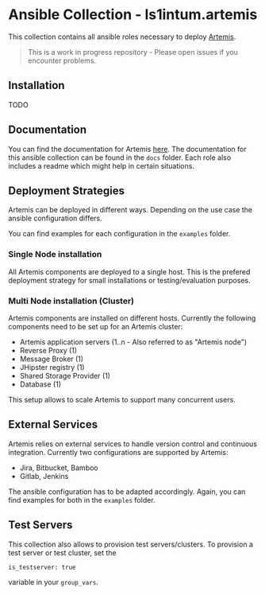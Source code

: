 # Ansible Collection - ls1intum.artemis

This collection contains all ansible roles necessary to deploy [Artemis](https://github.com/ls1intum/Artemis). 

> This is a work in progress repository - Please open issues if you encounter problems.

## Installation 
TODO

## Documentation

You can find the documentation for Artemis [here](https://docs.artemis.ase.in.tum.de). 
The documentation for this ansible collection can be found in the `docs` folder. Each role also includes a readme which might help in certain situations. 

## Deployment Strategies 

Artemis can be deployed in different ways. Depending on the use case the ansible configuration differs. 

You can find examples for each configuration in the `examples` folder. 

### Single Node installation 
All Artemis components are deployed to a single host. This is the prefered deployment strategy for small installations or testing/evaluation purposes. 

### Multi Node installation (Cluster)
Artemis components are installed on different hosts. Currently the following components need to be set up for an Artemis cluster: 

- Artemis application servers (1..n - Also referred to as "Artemis node")
- Reverse Proxy (1) 
- Message Broker (1)
- JHipster registry (1)
- Shared Storage Provider (1)
- Database (1)

This setup allows to scale Artemis to support many concurrent users. 

## External Services 

Artemis relies on external services to handle version control and continuous integration. Currently two configurations are supported by Artemis: 
- Jira, Bitbucket, Bamboo
- Gitlab, Jenkins

The ansible configuration has to be adapted accordingly. Again, you can find examples for both in the `examples` folder. 

## Test Servers 

This collection also allows to provision test servers/clusters. To provision a test server or test cluster, set the 

```
is_testserver: true
```
variable in your `group_vars`.


